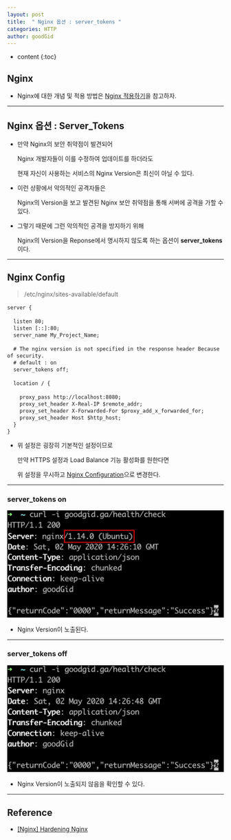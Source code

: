 ```yaml
---
layout: post
title:  " Nginx 옵션 : server_tokens "
categories: HTTP
author: goodGid
---
```

* content
{:toc}

## Nginx

* Nginx에 대한 개념 및 적용 방법은 [Nginx 적용하기]({{site.url}}/Nginx/)을 참고하자.

---

## Nginx 옵션 : Server_Tokens

* 만약 Nginx의 보안 취약점이 발견되어

  Nginx 개발자들이 이를 수정하여 업데이트를 하더라도

  현재 자신이 사용하는 서비스의 Nginx Version은 최신이 아닐 수 있다.

* 이런 상황에서 악의적인 공격자들은 

  Nginx의 Version을 보고 발견된 Nginx 보안 취약점을 통해 서버에 공격을 가할 수 있다.

* 그렇기 때문에 그런 악의적인 공격을 방지하기 위해 

  Nginx의 Version을 Reponse에서 명시하지 않도록 하는 옵션이 **server_tokens** 이다.





---

## Nginx Config


> /etc/nginx/sites-available/default

```
server {

  listen 80;
  listen [::]:80;
  server_name My_Project_Name;

  # The nginx version is not specified in the response header Because of security.
  # default : on
  server_tokens off;

  location / {

    proxy_pass http://localhost:8080;
    proxy_set_header X-Real-IP $remote_addr;
    proxy_set_header X-Forwarded-For $proxy_add_x_forwarded_for;
    proxy_set_header Host $http_host;
  }
}
```

* 위 설정은 굉장히 기본적인 설정이므로 

  만약 HTTPS 설정과 Load Balance 기능 활성화를 원한다면

  위 설정을 무시하고 [Nginx Configuration](https://gist.github.com/goodGid/19aceb989a86adbb4560e976cf437453)으로 변경한다.


---

### server_tokens on

![](/assets/img/http/Nginx-Option-Server-Tokens_1.png)

* Nginx Version이 노출된다.

---

### server_tokens off

![](/assets/img/http/Nginx-Option-Server-Tokens_2.png)

* Nginx Version이 노출되지 않음을 확인할 수 있다.


---

## Reference

* [[Nginx] Hardening Nginx](https://velog.io/@minholee_93/Nginx-Hardening-Nginx)